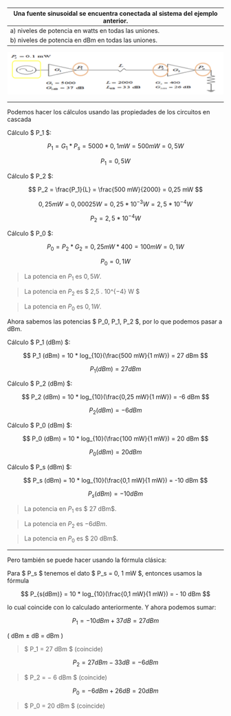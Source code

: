 | Una fuente sinusoidal se encuentra conectada al sistema del ejemplo anterior. |
| ----------------------------------------------------------------------------- |
| a) niveles de potencia en watts en todas las uniones.                         |
| b) niveles de potencia en dBm en todas las uniones.                           |

![2.10 image](./assets/2-10.png)

---

Podemos hacer los cálculos usando las propiedades de los circuitos en cascada

Cálculo $ P_1 $:

$$
P_1 = G_1 * P_s = 5000 * 0,1 mW = 500 mW = 0,5 W
$$

$$
P_1 = 0,5 W
$$

Cálculo $ P_2 $:

$$
P_2 = \frac{P_1}{L} = \frac{500 mW}{2000} = 0,25 mW
$$

$$
0,25 mW = 0,00025 W = 0, 25*10^{-3} W = 2,5*10^{−4} W
$$

$$
P_2 = 2,5*10^{−4} W
$$

Cálculo $ P_0 $:

$$
P_0 = P_2 * G_2 = 0,25 mW * 400 = 100 mW = 0,1 W
$$

$$
P_0 = 0,1 W
$$

> La potencia en $P_1$ es $0,5 W$.

> La potencia en $P_2$ es $ 2,5 . 10^{−4} W $

> La potencia en $P_0$ es $0,1 W$.

Ahora sabemos las potencias $ P_0, P_1, P_2 $, por lo que podemos pasar a dBm.

Cálculo $ P_1 (dBm) $:

$$
P_1 (dBm) = 10 * log_{10}(\frac{500 mW}{1 mW}) = 27 dBm
$$

$$
P_1 (dBm) = 27 dBm
$$

Cálculo $ P_2 (dBm) $:

$$
P_2 (dBm) = 10 * log_{10}(\frac{0,25 mW}{1 mW}) = -6 dBm
$$

$$
P_2 (dBm) = -6 dBm
$$

Cálculo $ P_0 (dBm) $:

$$
P_0 (dBm) = 10 * log_{10}(\frac{100 mW}{1 mW}) = 20 dBm
$$

$$
P_0 (dBm) = 20 dBm
$$

Cálculo $ P_s (dBm) $:

$$
P_s (dBm) = 10 * log_{10}(\frac{0,1 mW}{1 mW}) = -10 dBm
$$

$$
P_s (dBm) = -10 dBm
$$

> La potencia en $P_1$ es $ 27 dBm$.

> La potencia en $P_2$ es $-6 dBm$.

> La potencia en $P_0$ es $ 20 dBm$.

---

Pero también se puede hacer usando la fórmula clásica:

Para $ P_s $ tenemos el dato $ P_s = 0, 1 mW $, entonces usamos la fórmula

$$
 P_{s(dBm)} = 10 * log_{10}(\frac{0,1 mW}{1 mW}) = - 10 dBm
$$

lo cual coincide con lo calculado anteriormente. Y ahora podemos sumar:

$$
P_1 = − 10dBm + 37 dB = 27 dBm
$$

( dBm ± dB = dBm )

> $ P_1 = 27 dBm $ (coincide)

$$
 P_2 = 27 dBm − 33 dB = − 6 dBm
$$

> $ P_2 = − 6 dBm $ (coincide)

$$
 P_0 = − 6 dBm + 26 dB = 20 dBm
$$

> $ P_0 = 20 dBm $ (coincide)
